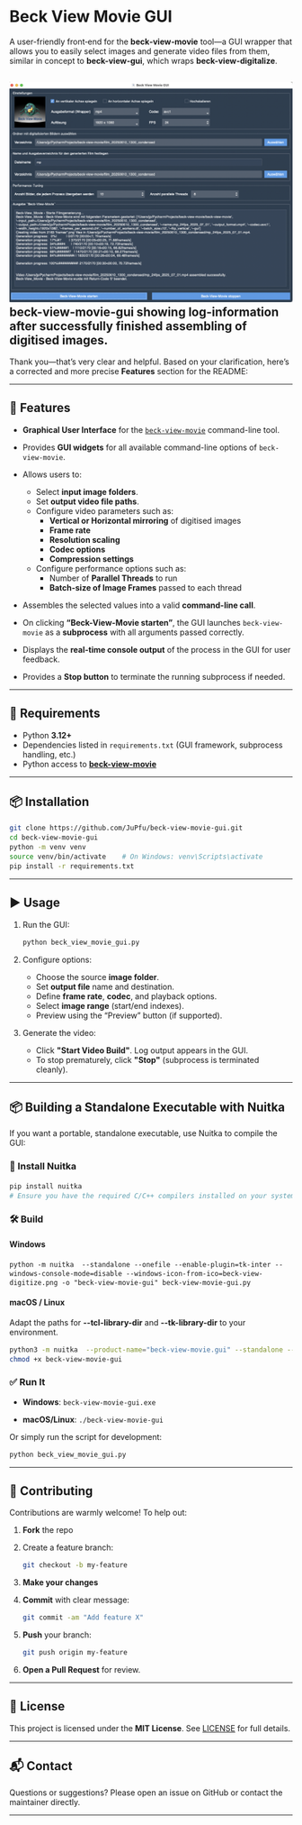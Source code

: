 # Beck View Movie GUI

A user-friendly front‑end for the **beck‑view‑movie** tool—a GUI wrapper that allows you to easily select images and generate video files from them, similar in concept to **beck-view-gui**, which wraps **beck-view-digitalize**.

![Beck View GUI](./assets/img/beck-view-movie-gui.png)
beck-view-movie-gui showing log-information after successfully finished assembling of digitised images.
---
Thank you—that’s very clear and helpful. Based on your clarification, here’s a corrected and more precise **Features** section for the README:

---

## 🚀 Features

* **Graphical User Interface** for the [`beck-view-movie`](https://github.com/JuPfu/beck-view-movie) command-line tool.
* Provides **GUI widgets** for all available command-line options of `beck-view-movie`.
* Allows users to:

  * Select **input image folders**.
  * Set **output video file paths**.
  * Configure video parameters such as:
    * **Vertical or Horizontal mirroring** of digitised images
    * **Frame rate**
    * **Resolution scaling**
    * **Codec options**
    * **Compression settings**
  * Configure performance options such as:
    * Number of **Parallel Threads** to run
    * **Batch-size of Image Frames** passed to each thread
* Assembles the selected values into a valid **command-line call**.
* On clicking **“Beck-View-Movie starten”**, the GUI launches `beck-view-movie` as a **subprocess** with all arguments passed correctly.
* Displays the **real-time console output** of the process in the GUI for user feedback.
* Provides a **Stop button** to terminate the running subprocess if needed.

---

## 🧰 Requirements

- Python **3.12+**
- Dependencies listed in `requirements.txt` (GUI framework, subprocess handling, etc.)
- Python access to [**beck-view-movie**](https://github.com/JuPfu/beck-view-movie)

---

## 📦 Installation

```bash
git clone https://github.com/JuPfu/beck-view-movie-gui.git
cd beck-view-movie-gui
python -m venv venv
source venv/bin/activate    # On Windows: venv\Scripts\activate
pip install -r requirements.txt
````
---

## ▶️ Usage

1. Run the GUI:

   ```bash
   python beck_view_movie_gui.py
   ```

2. Configure options:

   * Choose the source **image folder**.
   * Set **output file** name and destination.
   * Define **frame rate**, **codec**, and playback options.
   * Select **image range** (start/end indexes).
   * Preview using the “Preview” button (if supported).

3. Generate the video:

   * Click **"Start Video Build"**. Log output appears in the GUI.
   * To stop prematurely, click **"Stop"** (subprocess is terminated cleanly).

---

## 📦 Building a Standalone Executable with Nuitka

If you want a portable, standalone executable, use Nuitka to compile the GUI:

### 🔧 Install Nuitka

```bash
pip install nuitka
# Ensure you have the required C/C++ compilers installed on your system
```

### 🛠 Build

#### Windows

```batch
python -m nuitka  --standalone --onefile --enable-plugin=tk-inter --windows-console-mode=disable --windows-icon-from-ico=beck-view-digitize.png -o "beck-view-movie-gui" beck-view-movie-gui.py
```

#### macOS / Linux

Adapt the paths for **--tcl-library-dir** and **--tk-library-dir** to your environment.

```bash
python3 -m nuitka  --product-name="beck-view-movie.gui" --standalone --macos-app-icon=beck-view-digitize.png --macos-app-mode=gui --onefile --enable-plugin=tk-inter --tcl-library-dir=/opt/homebrew/Cellar/tcl-tk/9.0.1/lib --tk-library-dir=/opt/homebrew/Cellar/tcl-tk/9.0.1/lib --static-libpython=no -o "beck-view-movie-gui" beck-view-movie-gui.py
chmod +x beck-view-movie-gui
```

### ✅ Run It

* **Windows**:
  `beck-view-movie-gui.exe`

* **macOS/Linux**:
  `./beck-view-movie-gui`

Or simply run the script for development:

```bash
python beck_view_movie_gui.py
```

---

## 👥 Contributing

Contributions are warmly welcome! To help out:

1. **Fork** the repo
2. Create a feature branch:

   ```bash
   git checkout -b my-feature
   ```
3. **Make your changes**
4. **Commit** with clear message:

   ```bash
   git commit -am "Add feature X"
   ```
5. **Push** your branch:

   ```bash
   git push origin my-feature
   ```
6. **Open a Pull Request** for review.

---

## 📄 License

This project is licensed under the **MIT License**. See [LICENSE](LICENSE) for full details.

---

## 📬 Contact

Questions or suggestions? Please open an issue on GitHub or contact the maintainer directly.

---



